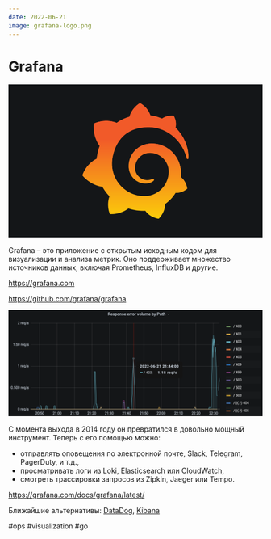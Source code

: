```yaml
---
date: 2022-06-21
image: grafana-logo.png
---
```


# Grafana

![Grafana logo](grafana-logo.png "Grafana logo")

Grafana – это приложение с открытым исходным кодом для визуализации и анализа метрик.
Оно поддерживает множество источников данных, включая Prometheus, InfluxDB и другие.

https://grafana.com

https://github.com/grafana/grafana

![Grafana](grafana.png "Grafana")

С момента выхода в 2014 году он превратился в довольно мощный инструмент.
Теперь с его помощью можно:

* отправлять оповещения по электронной почте, Slack, Telegram, PagerDuty, и т.д.,
* просматривать логи из Loki, Elasticsearch или CloudWatch,
* смотреть трассировки запросов из Zipkin, Jaeger или Tempo.

https://grafana.com/docs/grafana/latest/

Ближайшие альтернативы: [DataDog](https://www.datadoghq.com),
[Kibana](https://www.elastic.co/kibana/)

#ops #visualization #go
